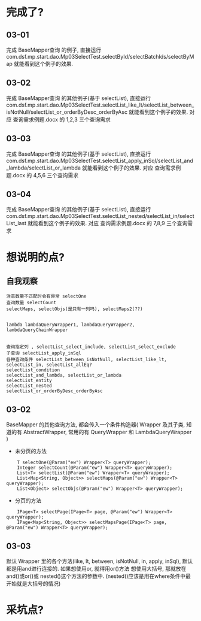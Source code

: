 # 完成了?
## 03-01
完成 BaseMapper查询 的例子, 直接运行 com.dsf.mp.start.dao.Mp03SelectTest.selectById/selectBatchIds/selectByMap 就能看到这个例子的效果.

## 03-02
完成 BaseMapper查询 的其他例子(基于 selectList), 直接运行 com.dsf.mp.start.dao.Mp03SelectTest.selectList_like_lt/selectList_between_isNotNull/selectList_or_orderByDesc_orderByAsc 就能看到这个例子的效果.
对应 查询需求例题.docx 的 1,2,3 三个查询需求

## 03-03
完成 BaseMapper查询 的其他例子(基于 selectList), 直接运行 com.dsf.mp.start.dao.Mp03SelectTest.selectList_apply_inSql/selectList_and_lambda/selectList_or_lambda 就能看到这个例子的效果.
对应 查询需求例题.docx 的 4,5,6 三个查询需求

## 03-04
完成 BaseMapper查询 的其他例子(基于 selectList), 直接运行 com.dsf.mp.start.dao.Mp03SelectTest.selectList_nested/selectList_in/selectList_last 就能看到这个例子的效果.
对应 查询需求例题.docx 的 7,8,9 三个查询需求




# 想说明的点?
## 自我观察
```
注意数量不匹配时会有异常 selectOne
查询数量 selectCount
selectMaps, selectObjs(是只有一列吗), selectMaps2(??)


lambda lambdaQueryWrapper1, lambdaQueryWrapper2, lambdaQueryChainWrapper


查询指定列 , selectList_select_include, selectList_select_exclude
子查询 selectList_apply_inSql
各种查询条件 selectList_between_isNotNull, selectList_like_lt, selectList_in, selectList_allEq?
selectList_condition
selectList_and_lambda, selectList_or_lambda
selectList_entity
selectList_nested
selectList_or_orderByDesc_orderByAsc
```
## 03-02
BaseMapper 的其他查询方法, 都会传入一个条件构造器( Wrapper 及其子类, 知道的有 AbstractWrapper, 常用的有 QueryWrapper 和 LambdaQueryWrapper )
* 未分页的方法
```
    T selectOne(@Param("ew") Wrapper<T> queryWrapper);
    Integer selectCount(@Param("ew") Wrapper<T> queryWrapper);
    List<T> selectList(@Param("ew") Wrapper<T> queryWrapper);
    List<Map<String, Object>> selectMaps(@Param("ew") Wrapper<T> queryWrapper);
    List<Object> selectObjs(@Param("ew") Wrapper<T> queryWrapper);
```

* 分页的方法
```
    IPage<T> selectPage(IPage<T> page, @Param("ew") Wrapper<T> queryWrapper);
    IPage<Map<String, Object>> selectMapsPage(IPage<T> page, @Param("ew") Wrapper<T> queryWrapper);
```

## 03-03
默认 Wrapper 里的各个方法(like, lt, between, isNotNull, in, apply, inSql), 默认都是用and进行连接的.
如果想使用or, 就得用or()方法
想使用大括号, 那就放在and()或or()或 nested()这个方法的参数中. (nested()应该是用在where条件中最开始就是大括号的情况)

# 采坑点?